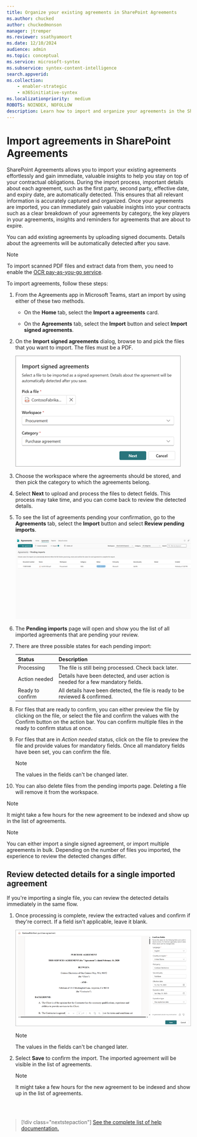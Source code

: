 ```yaml
---
title: Organize your existing agreements in SharePoint Agreements
ms.author: chucked
author: chuckedmonson
manager: jtremper
ms.reviewer: ssathyamoort
ms.date: 12/10/2024
audience: admin
ms.topic: conceptual
ms.service: microsoft-syntex
ms.subservice: syntex-content-intelligence
search.appverid: 
ms.collection: 
    - enabler-strategic
    - m365initiative-syntex
ms.localizationpriority:  medium
ROBOTS: NOINDEX, NOFOLLOW
description: Learn how to import and organize your agreements in the SharePoint Agreements solution.
---
```


# Import agreements in SharePoint Agreements

SharePoint Agreements allows you to import your existing agreements effortlessly and gain immediate, valuable insights to help you stay on top of your contractual obligations.
During the import process, important details about each agreement, such as the first party, second party, effective date, and expiry date, are automatically detected. This ensures that all relevant information is accurately captured and organized.
Once your agreements are imported, you can immediately gain valuable insights into your contracts such as a clear breakdown of your agreements by category, the key players in your agreements, insights and reminders for agreements that are about to expire. 

You can add existing agreements by uploading signed documents. Details about the agreements will be automatically detected after you save.

> [!NOTE]
> To import scanned PDF files and extract data from them, you need to enable the [OCR pay-as-you-go service](/microsoft-365/syntex/ocr-overview).

To import agreements, follow these steps:

1. From the Agreements app in Microsoft Teams, start an import by using either of these two methods.

    - On the **Home** tab, select the **Import a agreements** card.

    - On the **Agreements** tab, select the **Import** button and select **Import signed agreements**.

2. On the **Import signed agreements** dialog, browse to and pick the files that you want to import. The files must be a PDF.

   ![A screenshot of Import signed agreements page.](../../media/content-understanding/agreements-import-dialog.png)

3. Choose the workspace where the agreements should be stored, and then pick the category to which the agreements belong.

4. Select **Next** to upload and process the files to detect fields. This process may take time, and you can come back to review the detected details. 

5. To see the list of agreements pending your confirmation, go to the **Agreements** tab, select the **Import** button and select **Review pending imports**.

   [![A screenshot of Agreements app showing the pending imports page with one file.](../../media/content-understanding/agreements-pendingImport.png)](../../media/content-understanding/agreements-pendingImport.png#lightbox)

6. The **Pending imports** page will open and show you the list of all imported agreements that are pending your review.

7. There are three possible states for each pending import:

   |Status  |Description  |
   |---------|---------|
   |Processing    |The file is still being processed. Check back later.         |
   |Action needed    |Details have been detected, and user action is needed for a few mandatory fields.         |
   |Ready to confirm    |All details have been detected, the file is ready to be reviewed & confirmed.         |

8. For files that are ready to confirm, you can either preview the file by clicking on the file, or select the file and confirm the values with the Confirm button on the action bar. You can confirm multiple files in the ready to confirm status at once.

9. For files that are in *Action needed* status, click on the file to preview the file and provide values for mandatory fields. Once all mandatory fields have been set, you can confirm the file.
   > [!NOTE]
   > The values in the fields can't be changed later.

10. You can also delete files from the pending imports page. Deleting a file will remove it from the workspace.
   > [!NOTE]
   > It might take a few hours for the new agreement to be indexed and show up in the list of agreements.
 
> [!NOTE]
> You can either import a single signed agreement, or import multiple agreements in bulk. Depending on the number of files you imported, the experience to review the detected changes differ. 

## Review detected details for a single imported agreement
If you're importing a single file, you can review the detected details immediately in the same flow.
1. Once processing is complete, review the extracted values and confirm if they're correct. If a field isn't applicable, leave it blank.

   [![A screenshot of the agreement page showing the Confirm fields panel.](../../media/content-understanding/agreements-import-fields.png)](../../media/content-understanding/agreements-import-fields.png#lightbox)

   > [!NOTE]
   > The values in the fields can't be changed later.

2. Select **Save** to confirm the import. The imported agreement will be visible in the list of agreements.

   > [!NOTE]
   > It might take a few hours for the new agreement to be indexed and show up in the list of agreements.

<br>

<br>

> [!div class="nextstepaction"]
> [See the complete list of help documentation.](agreements-overview.md#help-documentation)
